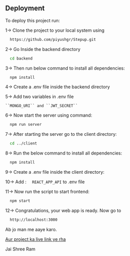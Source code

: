 ## Deployment

To deploy this project run:

1-> Clone the project to your local system using

```bash
  https://github.com/piyushgr/Stepup.git
```

2-> Go Inside the backend directory

```bash
  cd backend
```
3-> Then run below command to install all dependencies:
```bash
  npm install
```
4-> Create a .env file inside the backend directory

5-> Add two variables in .env file

    ``MONGO_URI`` and ``JWT_SECRET``

6-> Now start the server using command:
```bash
  npm run server
```
7-> After starting the server go to the client directory:

```bash
  cd ../client
```

8-> Run the below command to install all dependencies:

```bash
  npm install
```

9-> Create a .env file inside the client directory:

10-> Add : ```  REACT_APP_API``` to .env file

11-> Now run the script to start frontend:

```bash
  npm start
```

12-> Congratulations, your web app is ready. Now go to 

```bash
  http://localhost:3000
```

Ab jo man me aaye karo.

[Aur project ka live link ye rha](https://stepupshoes.vercel.app/)

Jai Shree Ram
